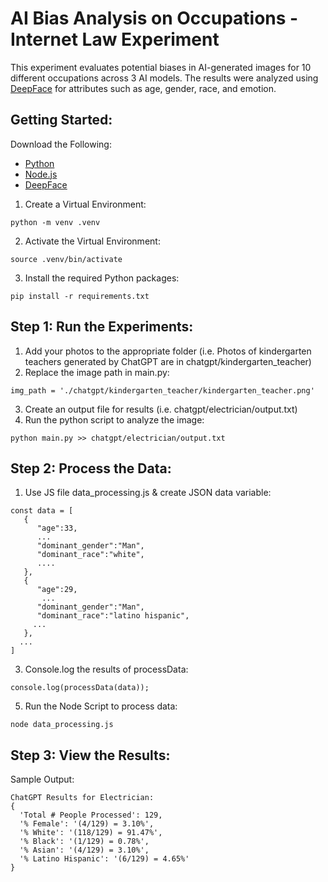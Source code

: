 # AI Bias Analysis on Occupations - Internet Law Experiment
This experiment evaluates potential biases in AI-generated images for 10 different occupations across 3 AI models. The results were analyzed using [DeepFace](https://github.com/serengil/deepface) for attributes such as age, gender, race, and emotion.

## Getting Started:
Download the Following:
- [Python](https://www.python.org/downloads/)
- [Node.js](https://nodejs.org/en/download/package-manager)
- [DeepFace](https://github.com/serengil/deepface)

1. Create a Virtual Environment:
```shell
python -m venv .venv
```
2. Activate the Virtual Environment:
```shell
source .venv/bin/activate
```
3. Install the required Python packages:
```shell
pip install -r requirements.txt
``` 

## Step 1: Run the Experiments:
1. Add your photos to the appropriate folder (i.e. Photos of kindergarten teachers generated by ChatGPT are in chatgpt/kindergarten_teacher)
2. Replace the image path in main.py:
```shell
img_path = './chatgpt/kindergarten_teacher/kindergarten_teacher.png'
```
3. Create an output file for results (i.e. chatgpt/electrician/output.txt)
4. Run the python script to analyze the image:
```shell
python main.py >> chatgpt/electrician/output.txt
```

## Step 2: Process the Data:
1. Use JS file data_processing.js & create JSON data variable:
```shell
const data = [
   {
      "age":33,
      ...
      "dominant_gender":"Man",
      "dominant_race":"white",
      ....
   },
   {
      "age":29,
       ...
      "dominant_gender":"Man",
      "dominant_race":"latino hispanic",
     ...
   },
  ...
]
``` 
3. Console.log the results of processData:
```shell
console.log(processData(data));
``` 
5. Run the Node Script to process data:
```shell
node data_processing.js
```
## Step 3: View the Results:
Sample Output:
```shell
ChatGPT Results for Electrician:
{
  'Total # People Processed': 129,
  '% Female': '(4/129) = 3.10%',
  '% White': '(118/129) = 91.47%',
  '% Black': '(1/129) = 0.78%',
  '% Asian': '(4/129) = 3.10%',
  '% Latino Hispanic': '(6/129) = 4.65%'
}
``` 
